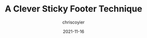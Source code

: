 ---
author: chriscoyier
date: 2021-11-16
draft: true
publisher: css
tags:
  - css
  - layout
target_url: https://css-tricks.com/a-clever-sticky-footer-technique/
title: A Clever Sticky Footer Technique
---